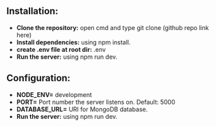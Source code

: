## Installation:

- **Clone the repository:** open cmd and type git clone (github repo link here)
- **Install dependencies:** using npm install.
- **create .env file at root dir:** .env
- **Run the server:** using npm run dev.

## Configuration:

- **NODE_ENV=** development
- **PORT=** Port number the server listens on. Default: 5000
- **DATABASE_URL=** URI for MongoDB database.
- **Run the server:** using npm run dev.
